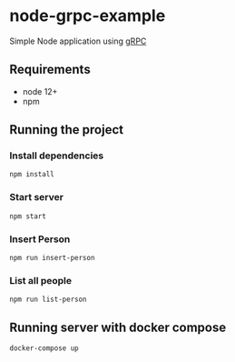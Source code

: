 # node-grpc-example
Simple Node application using [gRPC](https://grpc.io/)

## Requirements
   - node 12+
   - npm

## Running the project

### Install dependencies
```shell script
npm install
```
### Start server
```shell script
npm start
```
### Insert Person
```shell script
npm run insert-person
```
### List all people
```shell script
npm run list-person
```

## Running server with docker compose
```shell script
docker-compose up
```
